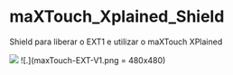 # maXTouch_Xplained_Shield
Shield para liberar o EXT1 e utilizar o maXTouch XPlained

![](maxTouch-EXT-V1.png)
![.](maxTouch-EXT-V1.png = 480x480)
